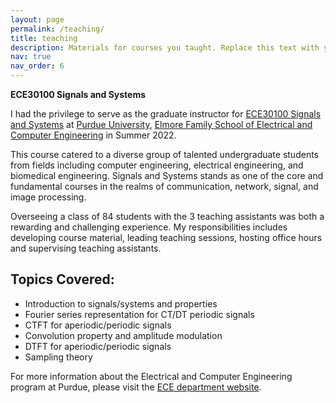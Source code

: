 ```yaml
---
layout: page
permalink: /teaching/
title: teaching
description: Materials for courses you taught. Replace this text with your description.
nav: true
nav_order: 6
---
```


**ECE30100 Signals and Systems**

I had the privilege to serve as the graduate instructor for [ECE30100 Signals and Systems](https://engineering.purdue.edu/ECE/Academics/Undergraduates/UGO/AboutUs/CourseInfo/courseInfo?courseid=33&show=true&type=undergrad) at [Purdue University](https://www.purdue.edu/), [Elmore Family School of Electrical and Computer Engineering](https://engineering.purdue.edu/ECE) in Summer 2022.

This course catered to a diverse group of talented undergraduate students from fields including computer engineering, electrical engineering, and biomedical engineering. Signals and Systems stands as one of the core and fundamental courses in the realms of communication, network, signal, and image processing.

Overseeing a class of 84 students with the 3 teaching assistants was both a rewarding and challenging experience. My responsibilities includes developing course material, leading teaching sessions, hosting office hours and supervising teaching assistants. 

Topics Covered:
------
* Introduction to signals/systems and properties
* Fourier series representation for CT/DT periodic signals
* CTFT for aperiodic/periodic signals
* Convolution property and amplitude modulation
* DTFT for aperiodic/periodic signals
* Sampling theory

For more information about the Electrical and Computer Engineering program at Purdue, please visit the [ECE department website](https://engineering.purdue.edu/ECE).

